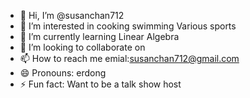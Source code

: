 - 👋 Hi, I’m @susanchan712
- 👀 I’m interested in cooking swimming Various sports
- 🌱 I’m currently learning Linear Algebra
- 💞️ I’m looking to collaborate on 
- 📫 How to reach me emial:susanchan712@gmail.com
- 😄 Pronouns: erdong
- ⚡ Fun fact: Want to be a talk show host

<!---
susanchan712/susanchan712 is a ✨ special ✨ repository because its `README.md` (this file) appears on your GitHub profile.
You can click the Preview link to take a look at your changes.
--->
